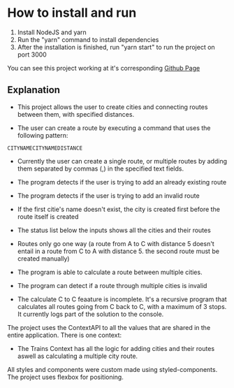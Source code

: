 # How to install and run

1. Install NodeJS and yarn
1. Run the "yarn" command to install dependencies
1. After the installation is finished, run "yarn start" to run the project on port 3000

You can see this project working at it's corresponding [Github Page](https://christian-hess-94.github.io/trains-graph)

## Explanation

- This project allows the user to create cities and connecting routes between them, with specified distances.

- The user can create a route by executing a command that uses the following pattern:

`CITYNAMECITYNAMEDISTANCE`

- Currently the user can create a single route, or multiple routes by adding them separated by commas (,) in the specified text fields.

- The program detects if the user is trying to add an already existing route

- The program detects if the user is trying to add an invalid route

- If the first citie's name doesn't exist, the city is created first before the route itself is created

- The status list below the inputs shows all the cities and their routes

- Routes only go one way (a route from A to C with distance 5 doesn't entail in a route from C to A with distance 5. the second route must be created manually)

- The program is able to calculate a route between multiple cities.

- The program can detect if a route through multiple cities is invalid

- The calculate C to C feaature is incomplete. It's a recursive program that calculates all routes going from C back to C, with a maximum of 3 stops. It currently logs part of the solution to the console.

The project uses the ContextAPI to all the values that are shared in the entire application. There is one context:

- The Trains Context has all the logic for adding cities and their routes aswell as calculating a multiple city route.

All styles and components were custom made using styled-components. The project uses flexbox for positioning.
